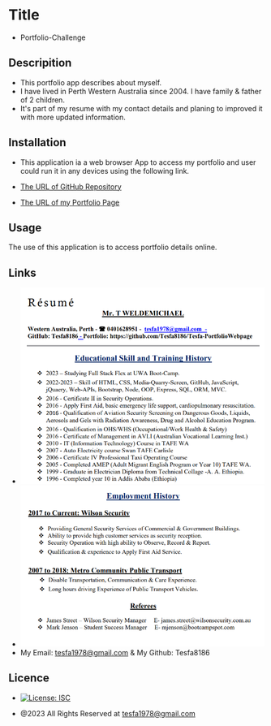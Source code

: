 # Title

- Portfolio-Challenge

## Descripition

- This portfolio app describes about myself.
- I have lived in Perth Western Australia since 2004. I have family & father of 2 children.
- It's part of my resume with my contact details and planing to improved it with more updated information.

## Installation

- This application ia a web browser App to access my portfolio and
  user could run it in any devices using the following link.

- [The URL of GitHub Repository](https://github.com/Tesfa8186/Tesfa-PortfolioWebpage)

- [The URL of my Portfolio Page](http://127.0.0.1:5500/Tesfa-PortfolioWebpage/index.html)

## Usage

The use of this application is to access portfolio details online.

## Links

- ![alt text](./image/My-Resume-Page1.png)
- ![alt text](./image/My-Resume-Page2.png)
- My Email: tesfa1978@gmail.com & My Github: Tesfa8186

## Licence

- [![License: ISC](https://img.shields.io/badge/License-ISC-blue.svg)](https://opensource.org/licenses/ISC)

- @2023 All Rights Reserved at tesfa1978@gmail.com
